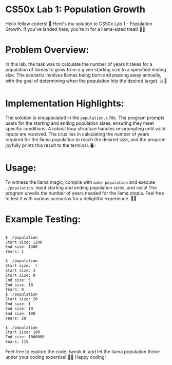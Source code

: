 CS50x Lab 1: Population Growth 
========================================

Hello fellow coders! 👋 Here's my solution to CS50x Lab 1 - Population Growth. If you've landed here, you're in for a llama-sized treat! 🦙✨

Problem Overview: 
=========================
In this lab, the task was to calculate the number of years it takes for a population of llamas to grow from a given starting size to a specified ending size. The scenario involves llamas being born and passing away annually, with the goal of determining when the population hits the desired target. 📊🦙

Implementation Highlights:
===========================
The solution is encapsulated in the `population.c` file. The program prompts users for the starting and ending population sizes, ensuring they meet specific conditions. A robust loop structure handles re-prompting until valid inputs are received. The crux lies in calculating the number of years required for the llama population to reach the desired size, and the program joyfully prints this result to the terminal. 🖥️💡

Usage:
=======
To witness the llama magic, compile with `make population` and execute `./population`. Input starting and ending population sizes, and voila! The program unveils the number of years needed for the llama utopia. Feel free to test it with various scenarios for a delightful experience. 🚀🎉

Example Testing:
=================

```bash

$ ./population
Start size: 1200
End size: 1300
Years: 1

$ ./population
Start size: -5
Start size: 3
Start size: 9
End size: 5
End size: 18
Years: 8
$ ./population
Start size: 20
End size: 1
End size: 10
End size: 100
Years: 20

$ ./population
Start size: 100
End size: 1000000
Years: 115

```

Feel free to explore the code, tweak it, and let the llama population thrive under your coding expertise! 🚩✨ Happy coding!
